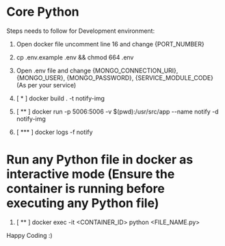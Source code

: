 # Core Python

Steps needs to follow for Development environment:

1. Open docker file uncomment line 16 and change {PORT_NUMBER}

2. cp .env.example .env && chmod 664 .env

3. Open .env file and change {MONGO_CONNECTION_URI}, {MONGO_USER}, {MONGO_PASSWORD}, {SERVICE_MODULE_CODE} (As per your service)

4. [ * ] docker build . -t notify-img

5. [ ** ] docker run -p 5006:5006 -v $(pwd):/usr/src/app --name notify -d notify-img

6. [ *** ] docker logs -f notify 


# Run any Python file in docker as interactive mode (Ensure the container is running before executing any Python file)
1. [ ** ] docker exec -it <CONTAINER_ID> python <FILE_NAME.py>

Happy Coding :)